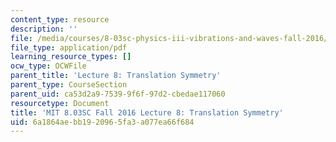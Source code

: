 ```yaml
---
content_type: resource
description: ''
file: /media/courses/8-03sc-physics-iii-vibrations-and-waves-fall-2016/6a1864aebb1920965fa3a077ea66f684_MIT8_03SCF16_Lec8.pdf
file_type: application/pdf
learning_resource_types: []
ocw_type: OCWFile
parent_title: 'Lecture 8: Translation Symmetry'
parent_type: CourseSection
parent_uid: ca53d2a9-7539-9f6f-97d2-cbedae117060
resourcetype: Document
title: 'MIT 8.03SC Fall 2016 Lecture 8: Translation Symmetry'
uid: 6a1864ae-bb19-2096-5fa3-a077ea66f684
---
```


